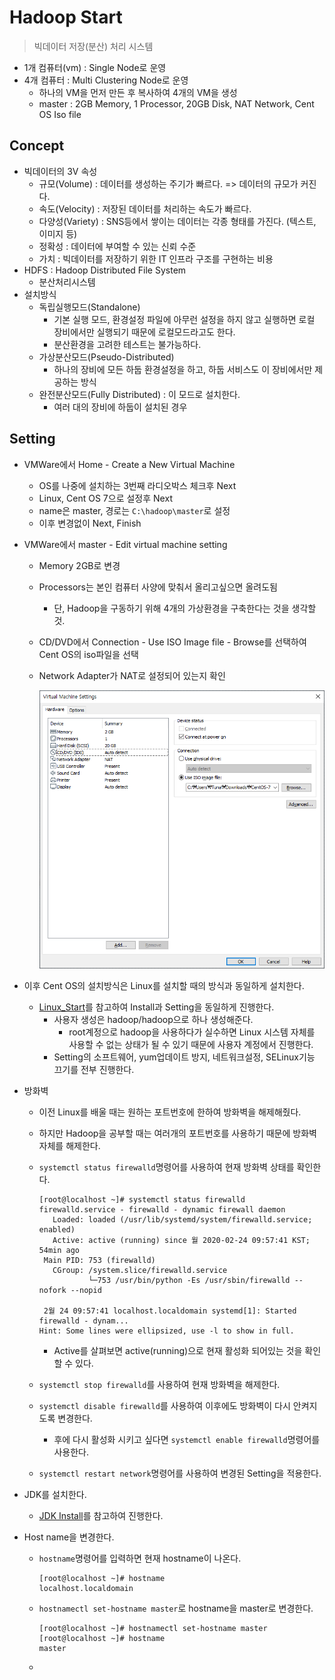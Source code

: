 # Hadoop Start

> 빅데이터 저장(분산) 처리 시스템

* 1개 컴퓨터(vm) : Single Node로 운영
* 4개 컴퓨터 : Multi Clustering Node로 운영
  * 하나의 VM을 먼저 만든 후 복사하여 4개의 VM을 생성
  * master : 2GB Memory, 1 Processor, 20GB Disk, NAT Network, Cent OS Iso file

## Concept

* 빅데이터의 3V 속성
  * 규모(Volume) : 데이터를 생성하는 주기가 빠르다. => 데이터의 규모가 커진다.
  * 속도(Velocity) : 저장된 데이터를 처리하는 속도가 빠르다.
  * 다양성(Variety) : SNS등에서 쌓이는 데이터는 각종 형태를 가진다. (텍스트, 이미지 등)
  * 정확성 : 데이터에 부여할 수 있는 신뢰 수준
  * 가치 : 빅데이터를 저장하기 위한 IT 인프라 구조를 구현하는 비용
* HDFS : Hadoop Distributed File System
  * 분산처리시스템
* 설치방식
  * 독립실행모드(Standalone)
    * 기본 실행 모드, 환경설정 파일에 아무런 설정을 하지 않고 실행하면 로컬 장비에서만 실행되기 때문에 로컬모드라고도 한다.
    * 분산환경을 고려한 테스트는 불가능하다.
  * 가상분산모드(Pseudo-Distributed)
    * 하나의 장비에 모든 하둡 환경설정을 하고, 하둡 서비스도 이 장비에서만 제공하는 방식
  * 완전분산모드(Fully Distributed) : 이 모드로 설치한다.
    * 여러 대의 장비에 하둡이 설치된 경우

## Setting

* VMWare에서 Home - Create a New Virtual Machine

  * OS를 나중에 설치하는 3번째 라디오박스 체크후 Next
  * Linux, Cent OS 7으로 설정후 Next
  * name은 master, 경로는 `C:\hadoop\master`로 설정
  * 이후 변경없이 Next, Finish

* VMWare에서 master - Edit virtual machine setting

  * Memory 2GB로 변경

  * Processors는 본인 컴퓨터 사양에 맞춰서 올리고싶으면 올려도됨

    * 단, Hadoop을 구동하기 위해 4개의 가상환경을 구축한다는 것을 생각할것.

  * CD/DVD에서 Connection - Use ISO Image file - Browse를 선택하여 Cent OS의 iso파일을 선택

  * Network Adapter가 NAT로 설정되어 있는지 확인

    ![image-20200224092603047](image/image-20200224092603047.png)

* 이후 Cent OS의 설치방식은 Linux를 설치할 때의 방식과 동일하게 설치한다.

  * [Linux_Start](../Linux/Linux_Start.md)를 참고하여 Install과 Setting을 동일하게 진행한다.
    * 사용자 생성은 hadoop/hadoop으로 하나 생성해준다.
      * root계정으로 hadoop을 사용하다가 실수하면 Linux 시스템 자체를 사용할 수 없는 상태가 될 수 있기 때문에 사용자 계정에서 진행한다.
    * Setting의 소프트웨어, yum업데이트 방지, 네트워크설정, SELinux기능 끄기를 전부 진행한다.

* 방화벽

  * 이전 Linux를 배울 때는 원하는 포트번호에 한하여 방화벽을 해제해줬다.

  * 하지만 Hadoop을 공부할 때는 여러개의 포트번호를 사용하기 때문에 방화벽 자체를 해제한다.

  * `systemctl status firewalld`명령어를 사용하여 현재 방화벽 상태를 확인한다.

    ```
    [root@localhost ~]# systemctl status firewalld
    firewalld.service - firewalld - dynamic firewall daemon
       Loaded: loaded (/usr/lib/systemd/system/firewalld.service; enabled)
       Active: active (running) since 월 2020-02-24 09:57:41 KST; 54min ago
     Main PID: 753 (firewalld)
       CGroup: /system.slice/firewalld.service
               └─753 /usr/bin/python -Es /usr/sbin/firewalld --nofork --nopid
    
     2월 24 09:57:41 localhost.localdomain systemd[1]: Started firewalld - dynam...
    Hint: Some lines were ellipsized, use -l to show in full.
    
    ```

    * Active를 살펴보면 active(running)으로 현재 활성화 되어있는 것을 확인할 수 있다.

  * `systemctl stop firewalld`를 사용하여 현재 방화벽을 해제한다.

  * `systemctl disable firewalld`를 사용하여 이후에도 방화벽이 다시 안켜지도록 변경한다.

    * 후에 다시 활성화 시키고 싶다면 `systemctl enable firewalld`명령어를 사용한다.

  * `systemctl restart network`명령어를 사용하여 변경된 Setting을 적용한다.

* JDK를 설치한다.

  * [JDK Install](../Linux/JDK.md)를 참고하여 진행한다.

* Host name을 변경한다.

  * `hostname`명령어를 입력하면 현재 hostname이 나온다.

    ```
    [root@localhost ~]# hostname
    localhost.localdomain
    ```

  * `hostnamectl set-hostname master`로 hostname을 master로 변경한다.

    ```
    [root@localhost ~]# hostnamectl set-hostname master
    [root@localhost ~]# hostname
    master
    ```

  * 